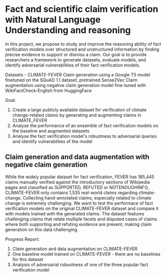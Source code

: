# Fact and scientific claim verification with Natural Language Understanding and reasoning
In this project, we propose to study and improve the reasoning ability of fact verification models over structured and unstructured information by finding precise evidence to support or dismiss a claim. Our goal is to provide researchers a framework to generate datasets, evaluate models, and identify adversarial vulnerabilities of their fact verification models.

Datasets - CLIMATE-FEVER
Claim generation using a Google T5 model finetuned on the SQuAD 1.1 dataset, pretrained Sense2Vec
Claim augmentation using negative claim generation model fine-tuned with WikiFactCheck-English from HuggingFace

Goal:
1.  Create a large publicly available dataset for verification of climate change-related claims by generating and augmenting claims in CLIMATE_FEVER
2.  Analyse the performance of an ensemble of fact verification models on the baseline and augmented datasets
3.  Analyse the fact verification model's robustness to adversarial queries and identify vulnerablities of the model 


## Claim generation and data augmentation with negative claim generation
While the widely popular dataset for fact verification, FEVER has 185,445 claims manually verified against the introductory sections of Wikipedia pages and classified as SUPPORTED, REFUTED or NOTENOUGHINFO, CLIMATE-FEVER only contains 1,535 real-world claims regarding climate-change. Collecting hand-annotated claims, especially related to climate change is extremely challenging. We want to test the performace of fact verification models on the original CLIMATE-FEVER dataset and compare it with models trained with the generated claims. The dataset features challenging claims that relate multiple facets and disputed cases of claims where both supporting and refuting evidence are present, making claim generation on this data challenging.

Progress Report:
1. Claim generation and data augmentation on CLIMATE-FEVER
2. One baseline model trained on CLIMATE-FEVER - there are no baselines for this dataset
3. Analysis of adversarial robustness of one of the three popular fact verification model

